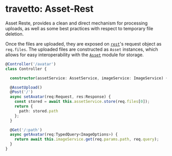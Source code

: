 travetto: Asset-Rest
===

Asset Reste, provides a clean and direct mechanism for processing uploads, as well as some best practices with respect to temporary file deletion.

Once the files are uploaded, they are exposed on [`rest`](https://github.com/travetto/rest)'s request object as `req.files`. The uploaded files are constructed as `Asset` instances, which allows for easy interoperability with the [`Asset`](https://github.com/travetto/asset) module for storage.

```typescript
@Controller('/avatar')
class Controller {

  constructor(assetService: AssetService, imageService: ImageService) {}

  @AssetUpload()
  @Post('/')
  async setAvatar(req:Request, res:Response) {
    const stored = await this.assetService.store(req.files[0]);
    return {
      path: stored.path
    };
  }

  @Get('/:path')
  async getAvatar(req:TypedQuery<ImageOptions>) {
    return await this.imageService.get(req.params.path, req.query);
  }
}
```
